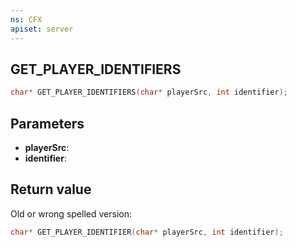 ```yaml
---
ns: CFX
apiset: server
---
```

## GET_PLAYER_IDENTIFIERS

```c
char* GET_PLAYER_IDENTIFIERS(char* playerSrc, int identifier);
```


## Parameters
* **playerSrc**: 
* **identifier**: 

## Return value

Old or wrong spelled version: 
```c
char* GET_PLAYER_IDENTIFIER(char* playerSrc, int identifier);
```
